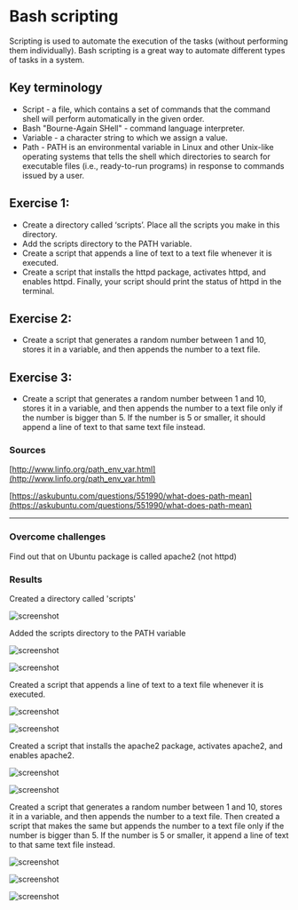 # Bash scripting

Scripting is used to automate the execution of the tasks (without performing them individually). Bash scripting is a great way to automate different types of tasks in a system. 

## Key terminology

- Script - a file, which contains a set of commands that the command shell will perform automatically in the given order.
- Bash "Bourne-Again SHell" - command language interpreter.
- Variable - a character string to which we assign a value.
- Path - PATH is an environmental variable in Linux and other Unix-like operating systems that tells the shell which directories to search for executable files (i.e., ready-to-run programs) in response to commands issued by a user.


## Exercise 1:

- Create a directory called ‘scripts’. Place all the scripts you make in this directory.
- Add the scripts directory to the PATH variable.
- Create a script that appends a line of text to a text file whenever it is executed.
- Create a script that installs the httpd package, activates httpd, and enables httpd. Finally, your script should print the status of httpd in the terminal.

## Exercise 2:

- Create a script that generates a random number between 1 and 10, stores it in a variable, and then appends the number to a text file.

## Exercise 3:

- Create a script that generates a random number between 1 and 10, stores it in a variable, and then appends the number to a text file only if the number is bigger than 5. If the number is 5 or smaller, it should append a line of text to that same text file instead.



### Sources

[http://www.linfo.org/path_env_var.html](http://www.linfo.org/path_env_var.html)

[https://askubuntu.com/questions/551990/what-does-path-mean](https://askubuntu.com/questions/551990/what-does-path-mean)



****

### Overcome challenges

Find out that on Ubuntu package is called apache2 (not httpd)


### Results
Created a directory called 'scripts'

![screenshot](/00_includes/linux_07_1_1_screenshot.png)

Added the scripts directory to the PATH variable

![screenshot](/00_includes/linux_07_1_2_screenshot.png)

![screenshot](/00_includes/linux_07_1_3_screenshot.png)

Created a script that appends a line of text to a text file whenever it is executed.

![screenshot](/00_includes/linux_07_1_4_screenshot.png)

![screenshot](/00_includes/linux_07_1_5_screenshot.png)

Created a script that installs the apache2 package, activates apache2, and enables apache2.

![screenshot](/00_includes/linux_07_1_6_screenshot.png)

![screenshot](/00_includes/linux_07_1_7_screenshot.png)

Created a script that generates a random number between 1 and 10, stores it in a variable, and then appends the number to a text file. Then created a script that makes the same but appends the number to a text file only if the number is bigger than 5. If the number is 5 or smaller, it append a line of text to that same text file instead.

![screenshot](/00_includes/linux_07_2_and_3_screenshot.png)

![screenshot](/00_includes/linux_07_2_screenshot.png)

![screenshot](/00_includes/linux_07_3_screenshot.png)


